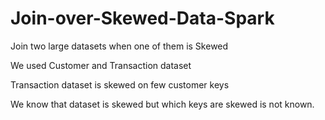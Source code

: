 # Join-over-Skewed-Data-Spark


Join two large datasets when one of them is Skewed

We used Customer and Transaction dataset

Transaction dataset is skewed on few customer keys

We know that dataset is skewed but which keys are skewed is not known.
